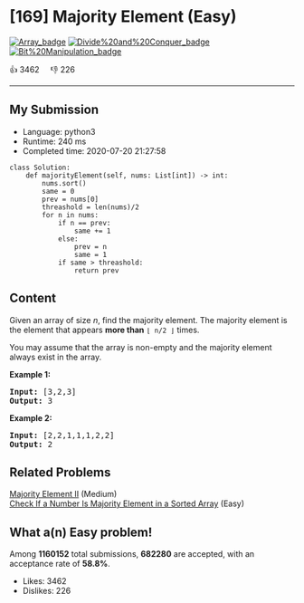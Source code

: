 # [169] Majority Element (Easy)

[![Array_badge](https://img.shields.io/badge/topic-Array-green.svg)](https://leetcode.com/problems/majority-element/)  [![Divide%20and%20Conquer_badge](https://img.shields.io/badge/topic-Divide%20and%20Conquer-green.svg)](https://leetcode.com/problems/majority-element/)  [![Bit%20Manipulation_badge](https://img.shields.io/badge/topic-Bit%20Manipulation-green.svg)](https://leetcode.com/problems/majority-element/) 

:+1: 3462 &nbsp; &nbsp; :thumbsdown: 226

---

## My Submission

- Language: python3
- Runtime: 240 ms
- Completed time: 2020-07-20 21:27:58

```python3
class Solution:
    def majorityElement(self, nums: List[int]) -> int:
        nums.sort()
        same = 0
        prev = nums[0]
        threashold = len(nums)/2
        for n in nums:
            if n == prev:
                same += 1
            else:
                prev = n
                same = 1
            if same > threashold:
                return prev
```

## Content
<p>Given an array of size <i>n</i>, find the majority element. The majority element is the element that appears <b>more than</b> <code>&lfloor; n/2 &rfloor;</code> times.</p>

<p>You may assume that the array is non-empty and the majority element always exist in the array.</p>

<p><strong>Example 1:</strong></p>

<pre>
<strong>Input:</strong> [3,2,3]
<strong>Output:</strong> 3</pre>

<p><strong>Example 2:</strong></p>

<pre>
<strong>Input:</strong> [2,2,1,1,1,2,2]
<strong>Output:</strong> 2
</pre>


## Related Problems
[Majority Element II](https://leetcode.com/problems/majority-element-ii/) (Medium) <br>
[Check If a Number Is Majority Element in a Sorted Array](https://leetcode.com/problems/check-if-a-number-is-majority-element-in-a-sorted-array/) (Easy) <br>

## What a(n) Easy problem!
Among **1160152** total submissions, **682280** are accepted, with an acceptance rate of **58.8%**. <br>

- Likes: 3462
- Dislikes: 226

